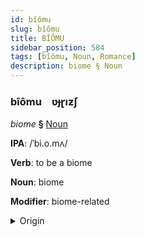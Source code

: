 ```yaml
---
id: bîômu
slug: bîômu
title: BÎÔMU
sidebar_position: 584
tags: [bîômu, Noun, Romance]
description: biome § Noun
---
```


### bîômu&emsp;<span kind="abugida">ʋɟɽıƶʃ</span>

*biome* **§** [Noun](../../tags/Noun)

**IPA**: /ˈbi.o.mʌ/

**Verb**: to be a biome

**Noun**: biome

**Modifier**: biome-related

<details>
    <summary>Origin</summary>
    Portuguese bioma /biˈo.mɐ/<br/>
    <em>Romance Language Family</em>
</details>